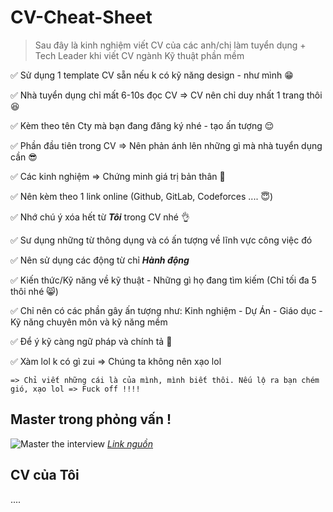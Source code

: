 # CV-Cheat-Sheet

> Sau đây là kinh nghiệm viết CV của các anh/chị làm tuyển dụng + Tech Leader khi viết CV ngành Kỹ thuật phần mềm

✅ Sử dụng 1 template CV sẵn nếu k có kỹ năng design - như mình 😁

✅ Nhà tuyển dụng chỉ mất 6-10s đọc CV => CV nên chỉ duy nhất 1 trang thôi 😆

✅ Kèm theo tên Cty mà bạn đang đăng ký nhé - tạo ấn tượng 😌

✅ Phần đầu tiên trong CV => Nên phản ánh lên những gì mà nhà tuyển dụng cần 😎

✅ Các kinh nghiệm => Chứng minh giá trị bản thân 🤩

✅ Nên kèm theo 1 link online (Github, GitLab, Codeforces .... 😇)

✅ Nhớ chú ý xóa hết từ **_Tôi_** trong CV nhé 👌

✅ Sư dụng những từ thông dụng và có ấn tượng về lĩnh vực công việc đó

✅ Nên sử dụng các động từ chỉ **_Hành động_**

✅ Kiến thức/Kỹ năng về kỹ thuật - Những gì họ đang tìm kiếm (Chỉ tối đa 5 thôi nhé 😸)

✅ Chỉ nên có các phần gây ấn tượng như: Kinh nghiệm - Dự Án - Giáo dục - Kỹ năng chuyên môn và kỹ năng mềm

✅ Để ý kỹ càng ngữ pháp và chính tả 👊

✅ Xàm lol k có gì zui => Chúng ta không nên xạo lol

    => Chỉ viết những cái là của mình, mình biết thôi. Nếu lộ ra bạn chém gió, xạo lol => Fuck off !!!!

## Master trong phỏng vấn !

![Master the interview](https://i.imgur.com/yTSt7rs.png)
_[Link nguồn](https://coggle.it/diagram/W5u8QkZs6r4sZM3J/t/master-the-interview)_

## CV của Tôi

....
